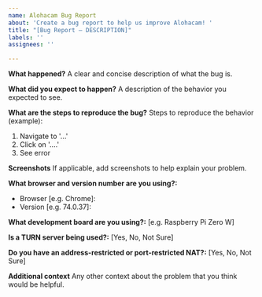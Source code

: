 ```yaml
---
name: Alohacam Bug Report
about: 'Create a bug report to help us improve Alohacam! '
title: "[Bug Report – DESCRIPTION]"
labels: ''
assignees: ''

---
```


**What happened?**
A clear and concise description of what the bug is.

**What did you expect to happen?**
A description of the behavior you expected to see. 

**What are the steps to reproduce the bug?**
Steps to reproduce the behavior (example):
1. Navigate to '...'
2. Click on '....'
3. See error

**Screenshots**
If applicable, add screenshots to help explain your problem.

**What browser and version number are you using?:**
 - Browser [e.g. Chrome]: 
 - Version [e.g. 74.0.37]: 

**What development board are you using?:**
[e.g. Raspberry Pi Zero W]

**Is a TURN server being used?:**
[Yes, No, Not Sure]

**Do you have an address-restricted or port-restricted NAT?:**
[Yes, No, Not Sure]

**Additional context**
Any other context about the problem that you think would be helpful. 

